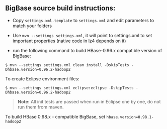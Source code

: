 ## BigBase source build instructions:

* Copy `settings.xml.template` to `settings.xml` and edit parameters to match your folders

* Use `mvn --settings settings.xml`, it will point to settings.xml to set important properties (native code in lz4 depends on it)
- run the following command to build HBase-0.96.x compatible version of BigBase: 
```
$ mvn --settings settings.xml clean install -DskipTests -Dhbase.version=0.96.2-hadoop2
```
To create Eclipse environment files:

```
$ mvn --settings settings.xml eclipse:eclipse -DskipTests -Dhbase.version=0.96.2-hadoop2
```

> **Note:** All init tests are passed when run in Eclipse one by one, do not run them from maven.

To build HBase 0.98.x - compatible BigBase, set `hbase.version=0.98.1-hadoop2`

